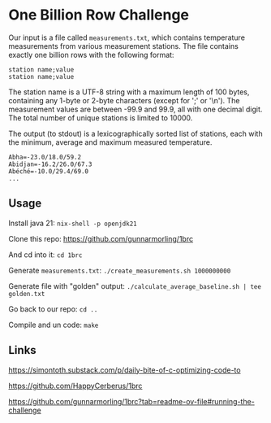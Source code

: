 # One Billion Row Challenge

Our input is a file called `measurements.txt`,
which contains temperature measurements from various measurement stations.
The file contains exactly one billion rows with the following format:

```
station name;value
station name;value
```

The station name is a UTF-8 string with a maximum length of 100 bytes,
containing any 1-byte or 2-byte characters (except for ';' or '\n').
The measurement values are between -99.9 and 99.9, all with one decimal digit.
The total number of unique stations is limited to 10000.

The output (to stdout) is a lexicographically sorted list of stations,
each with the minimum, average and maximum measured temperature.

```
Abha=-23.0/18.0/59.2
Abidjan=-16.2/26.0/67.3
Abéché=-10.0/29.4/69.0
...
```

## Usage

Install java 21: `nix-shell -p openjdk21`

Clone this repo: https://github.com/gunnarmorling/1brc

And cd into it: `cd 1brc`

Generate `measurements.txt`: `./create_measurements.sh 1000000000`

Generate file with "golden" output: `./calculate_average_baseline.sh | tee golden.txt`

Go back to our repo: `cd ..`

Compile and un code: `make`

## Links

https://simontoth.substack.com/p/daily-bite-of-c-optimizing-code-to

https://github.com/HappyCerberus/1brc

https://github.com/gunnarmorling/1brc?tab=readme-ov-file#running-the-challenge
